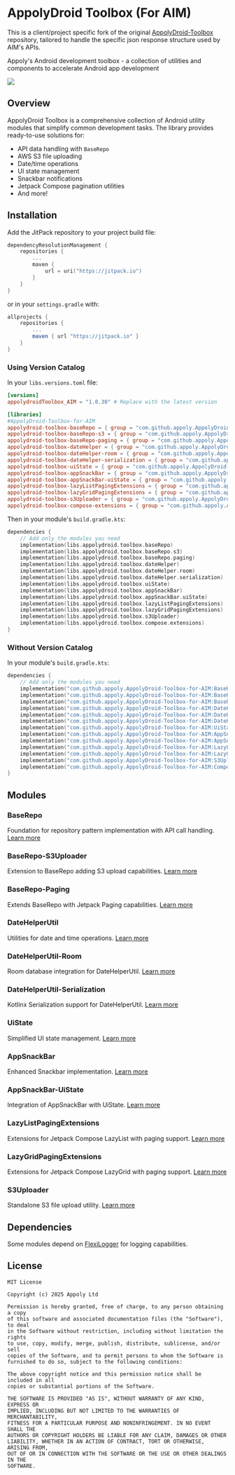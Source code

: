 # AppolyDroid Toolbox (For AIM)

This is a client/project specific fork of the original [AppolyDroid-Toolbox](https://github.com/appoly/AppolyDroid-Toolbox) repository, tailored to handle the specific json response structure used by
AIM's APIs.

Appoly's Android development toolbox - a collection of utilities and components to accelerate Android app development

[![](https://jitpack.io/v/appoly/AppolyDroid-Toolbox-for-AIM.svg)](https://jitpack.io/#appoly/AppolyDroid-Toolbox-for-AIM)

## Overview

AppolyDroid Toolbox is a comprehensive collection of Android utility modules that simplify common development tasks. The library provides ready-to-use solutions for:

- API data handling with `BaseRepo`
- AWS S3 file uploading
- Date/time operations
- UI state management
- Snackbar notifications
- Jetpack Compose pagination utilities
- And more!

## Installation

Add the JitPack repository to your project build file:

```gradle.kts
dependencyResolutionManagement {
    repositories {
        ...
        maven {
            url = uri("https://jitpack.io")
        }
    }
}
```
or in your `settings.gradle` with:
```gradle
allprojects {
    repositories {
        ...
        maven { url "https://jitpack.io" }
    }
}
```

### Using Version Catalog

In your `libs.versions.toml` file:

```toml
[versions]
appolydroidToolbox_AIM = "1.0.30" # Replace with the latest version

[libraries]
#AppolyDroid-Toolbox-for-AIM
appolydroid-toolbox-baseRepo = { group = "com.github.appoly.AppolyDroid-Toolbox-for-AIM", name = "BaseRepo", version.ref = "appolydroidToolbox_AIM" }
appolydroid-toolbox-baseRepo-s3 = { group = "com.github.appoly.AppolyDroid-Toolbox-for-AIM", name = "BaseRepo-S3Uploader", version.ref = "appolydroidToolbox_AIM" }
appolydroid-toolbox-baseRepo-paging = { group = "com.github.appoly.AppolyDroid-Toolbox-for-AIM", name = "BaseRepo-Paging", version.ref = "appolydroidToolbox_AIM" }
appolydroid-toolbox-dateHelper = { group = "com.github.appoly.AppolyDroid-Toolbox-for-AIM", name = "DateHelperUtil", version.ref = "appolydroidToolbox_AIM" }
appolydroid-toolbox-dateHelper-room = { group = "com.github.appoly.AppolyDroid-Toolbox-for-AIM", name = "DateHelperUtil-Room", version.ref = "appolydroidToolbox_AIM" }
appolydroid-toolbox-dateHelper-serialization = { group = "com.github.appoly.AppolyDroid-Toolbox-for-AIM", name = "DateHelperUtil-Serialization", version.ref = "appolydroidToolbox_AIM" }
appolydroid-toolbox-uiState = { group = "com.github.appoly.AppolyDroid-Toolbox-for-AIM", name = "UiState", version.ref = "appolydroidToolbox_AIM" }
appolydroid-toolbox-appSnackBar = { group = "com.github.appoly.AppolyDroid-Toolbox-for-AIM", name = "AppSnackBar", version.ref = "appolydroidToolbox_AIM" }
appolydroid-toolbox-appSnackBar-uiState = { group = "com.github.appoly.AppolyDroid-Toolbox-for-AIM", name = "AppSnackBar-UiState", version.ref = "appolydroidToolbox_AIM" }
appolydroid-toolbox-lazyListPagingExtensions = { group = "com.github.appoly.AppolyDroid-Toolbox-for-AIM", name = "LazyListPagingExtensions", version.ref = "appolydroidToolbox_AIM" }
appolydroid-toolbox-lazyGridPagingExtensions = { group = "com.github.appoly.AppolyDroid-Toolbox-for-AIM", name = "LazyGridPagingExtensions", version.ref = "appolydroidToolbox_AIM" }
appolydroid-toolbox-s3Uploader = { group = "com.github.appoly.AppolyDroid-Toolbox-for-AIM", name = "S3Uploader", version.ref = "appolydroidToolbox_AIM" }
appolydroid-toolbox-compose-extensions = { group = "com.github.appoly.AppolyDroid-Toolbox-for-AIM", name = "ComposeExtensions", version.ref = "appolydroidToolbox_AIM" }
```

Then in your module's `build.gradle.kts`:

```gradle.kts
dependencies {
    // Add only the modules you need
    implementation(libs.appolydroid.toolbox.baseRepo)
    implementation(libs.appolydroid.toolbox.baseRepo.s3)
    implementation(libs.appolydroid.toolbox.baseRepo.paging)
    implementation(libs.appolydroid.toolbox.dateHelper)
    implementation(libs.appolydroid.toolbox.dateHelper.room)
    implementation(libs.appolydroid.toolbox.dateHelper.serialization)
    implementation(libs.appolydroid.toolbox.uiState)
    implementation(libs.appolydroid.toolbox.appSnackBar)
    implementation(libs.appolydroid.toolbox.appSnackBar.uiState)
    implementation(libs.appolydroid.toolbox.lazyListPagingExtensions)
    implementation(libs.appolydroid.toolbox.lazyGridPagingExtensions)
    implementation(libs.appolydroid.toolbox.s3Uploader)
    implementation(libs.appolydroid.toolbox.compose.extensions)
}
```

### Without Version Catalog

In your module's `build.gradle.kts`:

```gradle.kts
dependencies {
    // Add only the modules you need
    implementation("com.github.appoly.AppolyDroid-Toolbox-for-AIM:BaseRepo:1.0.30")
    implementation("com.github.appoly.AppolyDroid-Toolbox-for-AIM:BaseRepo-S3Uploader:1.0.30")
    implementation("com.github.appoly.AppolyDroid-Toolbox-for-AIM:BaseRepo-Paging:1.0.30")
    implementation("com.github.appoly.AppolyDroid-Toolbox-for-AIM:DateHelperUtil:1.0.30")
    implementation("com.github.appoly.AppolyDroid-Toolbox-for-AIM:DateHelperUtil-Room:1.0.30")
    implementation("com.github.appoly.AppolyDroid-Toolbox-for-AIM:DateHelperUtil-Serialization:1.0.30")
    implementation("com.github.appoly.AppolyDroid-Toolbox-for-AIM:UiState:1.0.30")
    implementation("com.github.appoly.AppolyDroid-Toolbox-for-AIM:AppSnackBar:1.0.30")
    implementation("com.github.appoly.AppolyDroid-Toolbox-for-AIM:AppSnackBar-UiState:1.0.30")
    implementation("com.github.appoly.AppolyDroid-Toolbox-for-AIM:LazyListPagingExtensions:1.0.30")
    implementation("com.github.appoly.AppolyDroid-Toolbox-for-AIM:LazyGridPagingExtensions:1.0.30")
    implementation("com.github.appoly.AppolyDroid-Toolbox-for-AIM:S3Uploader:1.0.30")
    implementation("com.github.appoly.AppolyDroid-Toolbox-for-AIM:ComposeExtensions:1.0.30")
}
```

## Modules

### BaseRepo
Foundation for repository pattern implementation with API call handling.
[Learn more](BaseRepo/README.md)

### BaseRepo-S3Uploader
Extension to BaseRepo adding S3 upload capabilities.
[Learn more](BaseRepo-S3Uploader/README.md)

### BaseRepo-Paging
Extends BaseRepo with Jetpack Paging capabilities.
[Learn more](BaseRepo-Paging/README.md)

### DateHelperUtil
Utilities for date and time operations.
[Learn more](DateHelperUtil/README.md)

### DateHelperUtil-Room
Room database integration for DateHelperUtil.
[Learn more](DateHelperUtil-Room/README.md)

### DateHelperUtil-Serialization
Kotlinx Serialization support for DateHelperUtil.
[Learn more](DateHelperUtil-Serialization/README.md)

### UiState
Simplified UI state management.
[Learn more](UiState/README.md)

### AppSnackBar
Enhanced Snackbar implementation.
[Learn more](AppSnackBar/README.md)

### AppSnackBar-UiState
Integration of AppSnackBar with UiState.
[Learn more](AppSnackBar-UiState/README.md)

### LazyListPagingExtensions
Extensions for Jetpack Compose LazyList with paging support.
[Learn more](LazyListPagingExtensions/README.md)

### LazyGridPagingExtensions
Extensions for Jetpack Compose LazyGrid with paging support.
[Learn more](LazyGridPagingExtensions/README.md)

### S3Uploader
Standalone S3 file upload utility.
[Learn more](S3Uploader/README.md)

## Dependencies

Some modules depend on [FlexiLogger](https://github.com/projectdelta6/FlexiLogger) for logging capabilities.

## License

```
MIT License

Copyright (c) 2025 Appoly Ltd

Permission is hereby granted, free of charge, to any person obtaining a copy
of this software and associated documentation files (the "Software"), to deal
in the Software without restriction, including without limitation the rights
to use, copy, modify, merge, publish, distribute, sublicense, and/or sell
copies of the Software, and to permit persons to whom the Software is
furnished to do so, subject to the following conditions:

The above copyright notice and this permission notice shall be included in all
copies or substantial portions of the Software.

THE SOFTWARE IS PROVIDED "AS IS", WITHOUT WARRANTY OF ANY KIND, EXPRESS OR
IMPLIED, INCLUDING BUT NOT LIMITED TO THE WARRANTIES OF MERCHANTABILITY,
FITNESS FOR A PARTICULAR PURPOSE AND NONINFRINGEMENT. IN NO EVENT SHALL THE
AUTHORS OR COPYRIGHT HOLDERS BE LIABLE FOR ANY CLAIM, DAMAGES OR OTHER
LIABILITY, WHETHER IN AN ACTION OF CONTRACT, TORT OR OTHERWISE, ARISING FROM,
OUT OF OR IN CONNECTION WITH THE SOFTWARE OR THE USE OR OTHER DEALINGS IN THE
SOFTWARE.
```

